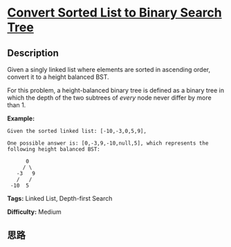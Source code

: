 # [Convert Sorted List to Binary Search Tree][title]

## Description

Given a singly linked list where elements are sorted in ascending order,
convert it to a height balanced BST.

For this problem, a height-balanced binary tree is defined as a binary tree in
which the depth of the two subtrees of _every_ node never differ by more than
1.

**Example:**
            Given the sorted linked list: [-10,-3,0,5,9],        One possible answer is: [0,-3,9,-10,null,5], which represents the following height balanced BST:              0         / \       -3   9       /   /     -10  5    


**Tags:** Linked List, Depth-first Search

**Difficulty:** Medium

## 思路

[title]: https://leetcode.com/problems/convert-sorted-list-to-binary-search-tree

